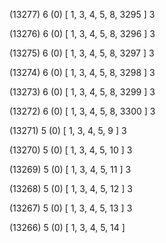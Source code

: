(13277) 6 (0) [ 1, 3, 4, 5, 8, 3295 ] 3 


(13276) 6 (0) [ 1, 3, 4, 5, 8, 3296 ] 3 


(13275) 6 (0) [ 1, 3, 4, 5, 8, 3297 ] 3 


(13274) 6 (0) [ 1, 3, 4, 5, 8, 3298 ] 3 


(13273) 6 (0) [ 1, 3, 4, 5, 8, 3299 ] 3 


(13272) 6 (0) [ 1, 3, 4, 5, 8, 3300 ] 3 


(13271) 5 (0) [ 1, 3, 4, 5, 9 ] 3 


(13270) 5 (0) [ 1, 3, 4, 5, 10 ] 3 


(13269) 5 (0) [ 1, 3, 4, 5, 11 ] 3 


(13268) 5 (0) [ 1, 3, 4, 5, 12 ] 3 


(13267) 5 (0) [ 1, 3, 4, 5, 13 ] 3 


(13266) 5 (0) [ 1, 3, 4, 5, 14 ]  

